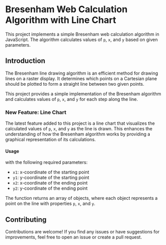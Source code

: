 # Bresenham Web Calculation Algorithm with Line Chart

This project implements a simple Bresenham web calculation algorithm in JavaScript. The algorithm calculates values of `p`, `x`, and `y` based on given parameters.

## Introduction

The Bresenham line drawing algorithm is an efficient method for drawing lines on a raster display. It determines which points on a Cartesian plane should be plotted to form a straight line between two given points.

This project provides a simple implementation of the Bresenham algorithm and calculates values of `p`, `x`, and `y` for each step along the line.

### New Feature: Line Chart

The latest feature added to this project is a line chart that visualizes the calculated values of `p`, `x`, and `y` as the line is drawn. This enhances the understanding of how the Bresenham algorithm works by providing a graphical representation of its calculations.

#### Usage

with the following required parameters:

- `x1`: x-coordinate of the starting point
- `y1`: y-coordinate of the starting point
- `x2`: x-coordinate of the ending point
- `y2`: y-coordinate of the ending point

The function returns an array of objects, where each object represents a point on the line with properties `p`, `x`, and `y`. 

## Contributing

Contributions are welcome! If you find any issues or have suggestions for improvements, feel free to open an issue or create a pull request.

